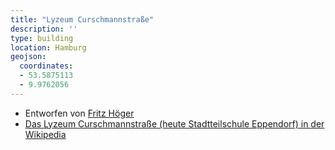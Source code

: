 ```yaml
---
title: "Lyzeum Curschmannstraße"
description: ''
type: building
location: Hamburg
geojson:
  coordinates:
  - 53.5875113
  - 9.9762056
---
```


* Entworfen von [Fritz Höger](/tags/Fritz-Höger)
* [Das Lyzeum Curschmannstraße (heute Stadtteilschule Eppendorf) in der Wikipedia](https://de.wikipedia.org/wiki/Stadtteilschule_Eppendorf)
